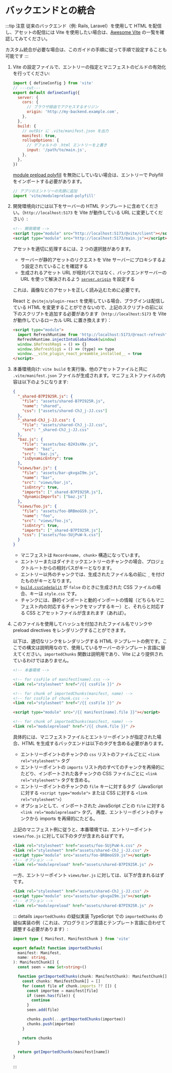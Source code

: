 # バックエンドとの統合

:::tip 注意
従来のバックエンド（例: Rails, Laravel）を使用して HTML を配信し、アセットの配信には Vite を使用したい場合は、[Awesome Vite](https://github.com/vitejs/awesome-vite#integrations-with-backends) の一覧を確認してみてください。

カスタム統合が必要な場合は、このガイドの手順に従って手順で設定することも可能です
:::

1. Vite の設定ファイルで、エントリーの指定とマニフェストのビルドの有効化を行ってください:

   ```js twoslash [vite.config.js]
   import { defineConfig } from 'vite'
   // ---cut---
   export default defineConfig({
     server: {
       cors: {
         // ブラウザ経由でアクセスするオリジン
         origin: 'http://my-backend.example.com',
       },
     },
     build: {
       // outDir に .vite/manifest.json を出力
       manifest: true,
       rollupOptions: {
         // デフォルトの .html エントリーを上書き
         input: '/path/to/main.js',
       },
     },
   })
   ```

   [module preload polyfill](/config/build-options.md#build-polyfillmodulepreload) を無効にしていない場合は、エントリーで Polyfill をインポートする必要があります。

   ```js
   // アプリのエントリーの先頭に追加
   import 'vite/modulepreload-polyfill'
   ```

2. 開発環境向けには以下をサーバーの HTML テンプレートに含めてください。（`http://localhost:5173` を Vite が動作している URL に変更してください）:

   ```html
   <!-- 開発環境 -->
   <script type="module" src="http://localhost:5173/@vite/client"></script>
   <script type="module" src="http://localhost:5173/main.js"></script>
   ```

   アセットを適切に処理するには、2 つの選択肢があります。

   - サーバーが静的アセットのリクエストを Vite サーバーにプロキシするよう設定されていることを確認する
   - 生成されるアセット URL が相対パスではなく、バックエンドサーバーの URL を使って解決されるよう [`server.origin`](/config/server-options.md#server-origin) を設定する

   これは、画像などのアセットを正しく読み込むために必要です。

   React と `@vitejs/plugin-react` を使用している場合、プラグインは配信している HTML を変更することができないので、上記のスクリプトの前に以下のスクリプトを追加する必要があります（`http://localhost:5173` を Vite が動作しているローカル URL に置き換えます）：

   ```html
   <script type="module">
     import RefreshRuntime from 'http://localhost:5173/@react-refresh'
     RefreshRuntime.injectIntoGlobalHook(window)
     window.$RefreshReg$ = () => {}
     window.$RefreshSig$ = () => (type) => type
     window.__vite_plugin_react_preamble_installed__ = true
   </script>
   ```

3. 本番環境向け: `vite build` を実行後、他のアセットファイルと共に `.vite/manifest.json` ファイルが生成されます。マニフェストファイルの内容は以下のようになります:

   ```json [.vite/manifest.json]
   {
     "_shared-B7PI925R.js": {
       "file": "assets/shared-B7PI925R.js",
       "name": "shared",
       "css": ["assets/shared-ChJ_j-JJ.css"]
     },
     "_shared-ChJ_j-JJ.css": {
       "file": "assets/shared-ChJ_j-JJ.css",
       "src": "_shared-ChJ_j-JJ.css"
     },
     "baz.js": {
       "file": "assets/baz-B2H3sXNv.js",
       "name": "baz",
       "src": "baz.js",
       "isDynamicEntry": true
     },
     "views/bar.js": {
       "file": "assets/bar-gkvgaI9m.js",
       "name": "bar",
       "src": "views/bar.js",
       "isEntry": true,
       "imports": ["_shared-B7PI925R.js"],
       "dynamicImports": ["baz.js"]
     },
     "views/foo.js": {
       "file": "assets/foo-BRBmoGS9.js",
       "name": "foo",
       "src": "views/foo.js",
       "isEntry": true,
       "imports": ["_shared-B7PI925R.js"],
       "css": ["assets/foo-5UjPuW-k.css"]
     }
   }
   ```

   - マニフェストは `Record<name, chunk>` 構造になっています。
   - エントリーまたはダイナミックエントリーのチャンクの場合、プロジェクトルートからの相対パスがキーとなります。
   - エントリー以外のチャンクでは、生成されたファイル名の前に `_` を付けたものがキーとなります。
   - [`build.cssCodeSplit`](/config/build-options.md#build-csscodesplit) が `false` のときに生成された CSS ファイルの場合、キーは `style.css` です。
   - チャンクには、静的インポートと動的インポートの情報（どちらもマニフェスト内の対応するチャンクをマップするキー）と、それらと対応する CSS とアセットファイルが含まれます（あれば）。

4. このファイルを使用してハッシュを付加されたファイル名でリンクや preload directives をレンダリングすることができます。

   以下は、適切なリンクをレンダリングする HTML テンプレートの例です。ここでの構文は説明用なので、使用しているサーバーのテンプレート言語に替えてください。`importedChunks` 関数は説明用であり、Vite により提供されているわけではありません。



   ```html
   <!-- 本番環境 -->

   <!-- for cssFile of manifest[name].css -->
   <link rel="stylesheet" href="/{{ cssFile }}" />

   <!-- for chunk of importedChunks(manifest, name) -->
   <!-- for cssFile of chunk.css -->
   <link rel="stylesheet" href="/{{ cssFile }}" />

   <script type="module" src="/{{ manifest[name].file }}"></script>

   <!-- for chunk of importedChunks(manifest, name) -->
   <link rel="modulepreload" href="/{{ chunk.file }}" />
   ```

   具体的には、マニフェストファイルとエントリーポイントが指定された場合、HTML を生成するバックエンドは以下のタグを含める必要があります。


   - エントリーポイントのチャンクの `css` リストのファイルごとに `<link rel="stylesheet">` タグ
   - エントリーポイントの `imports` リスト内のすべてのチャンクを再帰的にたどり、インポートされた各チャンクの CSS ファイルごとに
     `<link rel="stylesheet">` タグを含める。
   - エントリーポイントのチャンクの `file` キーに対するタグ（JavaScript に対する `<script type="module">`
     または CSS に対する `<link rel="stylesheet">`）
   - オプションとして、インポートされた JavaScript ごとの `file` に対する `<link rel="modulepreload">` タグ。
     再度、エントリーポイントのチャンクから imports を再帰的にたどる。

   上記のマニフェスト例に従うと、本番環境では、エントリーポイント `views/foo.js` に対して以下のタグが含まれるはずです。

   ```html
   <link rel="stylesheet" href="assets/foo-5UjPuW-k.css" />
   <link rel="stylesheet" href="assets/shared-ChJ_j-JJ.css" />
   <script type="module" src="assets/foo-BRBmoGS9.js"></script>
   <!-- オプション -->
   <link rel="modulepreload" href="assets/shared-B7PI925R.js" />
   ```

   一方、エントリーポイント `views/bar.js` に対しては、以下が含まれるはずです。

   ```html
   <link rel="stylesheet" href="assets/shared-ChJ_j-JJ.css" />
   <script type="module" src="assets/bar-gkvgaI9m.js"></script>
   <!-- オプション -->
   <link rel="modulepreload" href="assets/shared-B7PI925R.js" />
   ```

   ::: details `importedChunks` の疑似実装
   TypeScript での `importedChunks` の疑似実装の例（これは、プログラミング言語とテンプレート言語に合わせて調整する必要があります）:

   ```ts
   import type { Manifest, ManifestChunk } from 'vite'

   export default function importedChunks(
     manifest: Manifest,
     name: string,
   ): ManifestChunk[] {
     const seen = new Set<string>()

     function getImportedChunks(chunk: ManifestChunk): ManifestChunk[] {
       const chunks: ManifestChunk[] = []
       for (const file of chunk.imports ?? []) {
         const importee = manifest[file]
         if (seen.has(file)) {
           continue
         }
         seen.add(file)

         chunks.push(...getImportedChunks(importee))
         chunks.push(importee)
       }

       return chunks
     }

     return getImportedChunks(manifest[name])
   }
   ```

   :::
